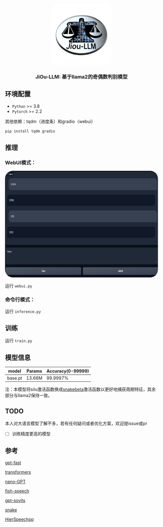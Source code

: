 <div align="center">
<img src="./figures/logo.png" width="200" height="200" alt="SD-Trainer" style="border-radius: 25px">
</div>

<div id="top"></div>  

<div align="center">
  <h3 align="center">JiOu-LLM: 基于llama2的奇偶数判别模型</h3>
</div>


## 环境配置

- `Python` >= 3.8
- `Pytorch` >= 2.2

其他依赖：tqdm（进度条）和gradio（webui）
```bash
pip install tqdm gradio
```

## 推理

### WebUI模式：

<div align="center">
<img src="./figures/webui.png" width="800" height="350" alt="SD-Trainer" style="border-radius: 25px">
</div>

运行 `webui.py`

### 命令行模式：
运行 `inference.py`

## 训练

运行 `train.py`

## 模型信息

model | Params | Accuracy(0-99999)
|---|---|---
base.pt |13.66M | 99.9997% 

注：本模型将silu激活函数换成[snakebeta](https://arxiv.org/abs/2006.08195)激活函数以更好地捕获周期特征，其余部分与llama2保持一致。

##  TODO

本人对大语言模型了解不多，若有任何疑问或者优化方案，欢迎提issue或pr

- [ ] 训练精度更高的模型

## 参考

[gpt-fast](https://github.com/pytorch-labs/gpt-fast)

[transformers](https://github.com/huggingface/transformers)

[nano-GPT](https://github.com/karpathy/nanoGPT)

[fish-speech](https://github.com/fishaudio/fish-speech)

[gpt-sovits](https://github.com/RVC-Boss/GPT-SoVITS)

[snake](https://github.com/EdwardDixon/snake)

[HierSpeechpp](https://github.com/sh-lee-prml/HierSpeechpp)